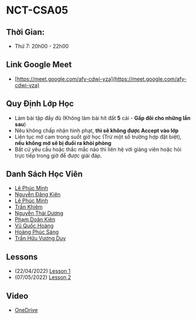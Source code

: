 # NCT-CSA05

## Thời Gian:

- Thứ 7: 20h00 - 22h00

## Link Google Meet

- [https://meet.google.com/afy-cdwi-yza](https://meet.google.com/afy-cdwi-yza)

## Quy Định Lớp Học

- Làm bài tập đầy đủ (Không làm bài hít đất __5__ cái - __Gấp đôi cho những lần sau__)
- Nêu không chấp nhận hình phạt, __thì sẽ không được Accept vào lớp__
- Liên tục mở cam trong suốt giờ học (Trừ một số trường hợp đặt biệt), __nếu không mở sẽ bị đuổi ra khỏi phòng__
- Bất cứ yêu cầu hoặc thắc mắc nào thì liên hệ với giảng viên hoặc hỏi trực tiếp trong giờ để được giải đáp.

## Danh Sách Học Viên

- [Lê Phúc Minh](https://github.com/Syzen4869/mindx_hw)
- [Nguyễn Đăng Kiên](#)
- [Lê Phúc Minh](#)
- [Trần Khiêm](https://github.com/tkhiemm/bai-tap-buoi-2/)
- [Nguyễn Thái Dương](https://github.com/out12348t/nguyenthaiduong)
- [Phạm Doãn Kiên](https://github.com/Wabbakienph/BTVN-CSA05.git)
- [Vũ Quốc Hoàng](https://github.com/pieberrykinnie/CSA)
- [Hoàng Phúc Sáng](#)
- [Trần Hữu Vương Duy](#)

## Lessons

- (22/04/2022) [Lesson 1](./Lesson%201/)
- (07/05/2022) [Lesson 2](./Lesson%202/)

## Video

- [OneDrive](https://istoreeduvn-my.sharepoint.com/:f:/g/personal/chenjinguyen_istore_edu_vn/ErqwsF-LktxFoMPDOdy9PqcBRV2BBMywFFOBU0-Cj6Te_Q?e=kjYd3i)